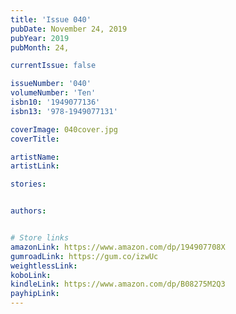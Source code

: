```yaml
---
title: 'Issue 040'
pubDate: November 24, 2019
pubYear: 2019
pubMonth: 24,

currentIssue: false

issueNumber: '040'
volumeNumber: 'Ten'
isbn10: '1949077136'
isbn13: '978-1949077131'

coverImage: 040cover.jpg
coverTitle:

artistName:
artistLink:

stories: 


authors: 


# Store links
amazonLink: https://www.amazon.com/dp/194907708X
gumroadLink: https://gum.co/izwUc
weightlessLink: 
koboLink:
kindleLink: https://www.amazon.com/dp/B08275M2Q3
payhipLink: 
---
```


        
